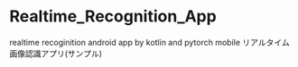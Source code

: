 # Realtime_Recognition_App
realtime recoginition android app by kotlin and pytorch mobile
リアルタイム画像認識アプリ(サンプル)
